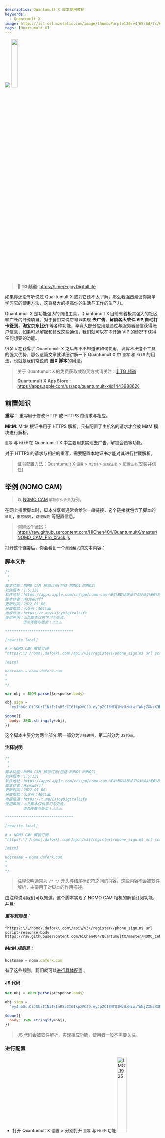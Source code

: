 ```yaml
---
description: Quantumult X 脚本使用教程
keywords:
  - Quantumult X
image: https://is4-ssl.mzstatic.com/image/thumb/Purple126/v4/65/6d/7c/656d7cb8-2ca2-60af-d29f-ca6d547ae88a/AppIcon-0-0-1x_U007emarketing-0-0-0-7-0-0-sRGB-0-0-0-GLES2_U002c0-512MB-85-220-0-0.png/230x0w.webp
tags: [Quantumult X]
---
```


<img className="Badges" src="https://picgo-1259617372.cos.ap-beijing.myqcloud.com/logo_chen_%E7%B4%AB%E8%89%B2.svg"/>
<img src="https://is2-ssl.mzstatic.com/image/thumb/Purple113/v4/65/04/d1/6504d15f-eb22-526e-1055-352290c0feb9/pr_source.png/230x0w.webp" width="20%"/>

> 🚀 **TG 频道**: https://t.me/EnjoyDigitalLife

如果你还没有听说过 Quantumult X 或对它还不太了解，那么我强烈建议你简单学习它的使用方法，这将极大的提高你的生活与工作的生产力。

Quantumult X 是功能强大的网络工具，Quantumult X 目前有着极其强大的社区和广泛的开源项目，对于我们来说它可以实现 **去广告**，**解锁各大软件 VIP**,**自动打卡签到**，**淘宝京东比价** 等各种功能，毕竟大部分应用是通过与服务器通信获得账户信息，如果可以解密和修改这些通信，我们就可以在不开通 VIP 的情况下获得任何想要的功能。

很多人在获得了 Quantumult X 之后却不不知道该如何使用，发挥不出这个工具的强大优势，那么这篇文章就详细讲解一下 Quantumult X 中 `重写` 和 `MitM` 的用法，也就是我们常说的 **圈 X 脚本**的用法。

> 关于 Quantumult X 的免费获取或购买方式请关注：[🚀 TG 频道](https://t.me/EnjoyDigitalLife)
>
> **Quantumult X App Store** : https://apps.apple.com/us/app/quantumult-x/id1443988620

## 前置知识

**重写**： 重写用于修改 HTTP 或 HTTPS 的请求与相应。

**MitM**: MitM 根证书用于 HTTPS 解析。只有配置了主机名的请求才会被 MitM 模块进行解析。

`重写` 与 `MitM` 在 Quantumult X 中主要用来实现去广告，解锁会员等功能。

对于 HTTPS 的请求与相应的重写，需要配置本地证书才能对其进行拦截解析。

> 证书配置方法：Quantumult X `设置` > `MitM` > `生成证书` > `配置证书`(安装并信任)

## 举例 (NOMO CAM)

> 以 [NOMO CAM](https://apps.apple.com/cn/app/nomo-cam-%E4%BD%A0%E7%9A%84%E6%8B%8D%E7%AB%8B%E5%BE%97/id1362548649) `解锁永久会员`为例。

在网上搜索脚本时，脚本分享者通常会给你一串链接，这个链接就包含了脚本的 `说明`，`重写规则`，`路径规则` 等配置信息。

> 例如这个链接：https://raw.githubusercontent.com/HiChen404/QuantumultX/master/NOMO_CAM_Pro_Crack.js

打开这个连接后，你会看到一个`原始格式`的文本内容：

### 脚本文件

```javascript
/*
 *
 *
脚本功能：NOMO CAM 解锁订阅(包括 NOMO1 NOMO2)
软件版本：1.5.131
软件地址：https://apps.apple.com/cn/app/nomo-cam-%E4%BD%A0%E7%9A%84%E6%8B%8D%E7%AB%8B%E5%BE%97/id1362548649
脚本作者：Hausd0rff
更新时间：2022-01-06
获取帮助：公众号：404Lab 
电报频道：https://t.me/EnjoyDigitalLife
使用声明：⚠️此脚本仅供学习与交流，
        请勿转载与贩卖！⚠️⚠️⚠️

*******************************

[rewrite_local]

# > NOMO CAM 解锁订阅
^https?:\/\/nomo\.dafork\.com\/api\/v3\/register\/phone_signin$ url script-response-body https://raw.githubusercontent.com/HiChen404/QuantumultX/master/NOMO_CAM_Pro_Crack.js

[mitm] 

hostname = nomo.dafork.com
*
*
*/

var obj = JSON.parse($response.body)

obj.sign =
  "eyJhbGciOiJSUzI1NiIsInR5cCI6IkpXVCJ9.eyJpZCI6NTQ1MzUzNiwiYWNjZXNzX3Rva2VuIjoiY3RsMEdIT2RkVnUtWmpIR3RIMTNVQVRWVDRTRzVKaXY3OWJUWlExMDY1eUJSYy1BeXlPQ2h6VWdFelhSRXo5TTFiWTZCcWI2ZmVpVTdyZmEycUNXMFNUM21pb05odzRnNFZDT2ZDcThwVVJ4M3VqdTBtZW1ZdC1DM1J5MkR0clhPRTIxRUtXV3VNVUFoM0I5bGNDWWJCeUo2Vm82WjlTbzVBazNVWHlkTE1hd3NBMjVGbkU3YXZJdnBsRzZYeFMyUWJUZmJ6ak8iLCJwcm9kdWN0cyI6W10sInByb2R1Y3RfaW9zX2lkcyI6W10sImlzX3N1YnNjcmlwdGlvbl91c2VyIjp0cnVlLCJyZWNlaXZlZF9maWxtX2lkcyI6W10sInRpbWVzdGFtcCI6MTY0MjE3MTMyN30.jHA-7GdSnFDLTwOX-CR7U6twWasjRhNKC3W_ikpCjkjbNOPJvYNPkVVG9Tc6jgJAaAQoV6iHWxIoxIdtnZQQwwuHcNpfx6GBHieYN3NWmNwKznjKonreueZJmis6RJhNt5Egq1k5xc0boqIUqY7oIT8NeRBCSDawih-QZ0GFQTHodY3qH1RqPNBTCnaz4VdFK964AK8I9JwIhSncLpfdlY15cGRhgVhkGe52BVHhpLriqp8ULw1qonjEjWziZLHLM8sPf1eR-E1S31TojCsYM14U4THaR1Cc20RBQxTBuC26tcLgXkuh3lN-MFBeSxhEzswQZ9PzcfBi6TNyNzkYjQ"

$done({
  body: JSON.stringify(obj),
})
```

这个脚本主要分为两个部分:第一部分为`注释说明`，第二部分为 `JS代码`。

#### 注释说明

```js
/*
 *
 *
脚本功能：NOMO CAM 解锁订阅(包括 NOMO1 NOMO2)
软件版本：1.5.131
软件地址：https://apps.apple.com/cn/app/nomo-cam-%E4%BD%A0%E7%9A%84%E6%8B%8D%E7%AB%8B%E5%BE%97/id1362548649
脚本作者：Hausd0rff
更新时间：2022-01-06
获取帮助：公众号：404Lab 
电报频道：https://t.me/EnjoyDigitalLife
使用声明：⚠️此脚本仅供学习与交流，
        请勿转载与贩卖！⚠️⚠️⚠️

*******************************

[rewrite_local]

# > NOMO CAM 解锁订阅
^https?:\/\/nomo\.dafork\.com\/api\/v3\/register\/phone_signin$ url script-response-body https://raw.githubusercontent.com/HiChen404/QuantumultX/master/NOMO_CAM_Pro_Crack.js

[mitm] 

hostname = nomo.dafork.com
*
*
*/
```

> 注释说明通常为 `/* */` 开头与结尾标识符之间的内容，这些内容不会被软件解析，主要用于对脚本的作用描述。

由注释说明我们可以知道，这个脚本实现了 NOMO CAM 相机的解锁订阅功能，并且:

##### 重写规则是：

```
^https?:\/\/nomo\.dafork\.com\/api\/v3\/register\/phone_signin$ url script-response-body https://raw.githubusercontent.com/HiChen404/QuantumultX/master/NOMO_CAM_Pro_Crack.js
```

##### MitM 规则是：

```js
hostname = nomo.dafork.com
```

有了这些规则，我们就可以[进行具体配置](#进行配置) 。

#### JS 代码

```js
var obj = JSON.parse($response.body)

obj.sign =
  "eyJhbGciOiJSUzI1NiIsInR5cCI6IkpXVCJ9.eyJpZCI6NTQ1MzUzNiwiYWNjZXNzX3Rva2VuIjoiY3RsMEdIT2RkVnUtWmpIR3RIMTNVQVRWVDRTRzVKaXY3OWJUWlExMDY1eUJSYy1BeXlPQ2h6VWdFelhSRXo5TTFiWTZCcWI2ZmVpVTdyZmEycUNXMFNUM21pb05odzRnNFZDT2ZDcThwVVJ4M3VqdTBtZW1ZdC1DM1J5MkR0clhPRTIxRUtXV3VNVUFoM0I5bGNDWWJCeUo2Vm82WjlTbzVBazNVWHlkTE1hd3NBMjVGbkU3YXZJdnBsRzZYeFMyUWJUZmJ6ak8iLCJwcm9kdWN0cyI6W10sInByb2R1Y3RfaW9zX2lkcyI6W10sImlzX3N1YnNjcmlwdGlvbl91c2VyIjp0cnVlLCJyZWNlaXZlZF9maWxtX2lkcyI6W10sInRpbWVzdGFtcCI6MTY0MjE3MTMyN30.jHA-7GdSnFDLTwOX-CR7U6twWasjRhNKC3W_ikpCjkjbNOPJvYNPkVVG9Tc6jgJAaAQoV6iHWxIoxIdtnZQQwwuHcNpfx6GBHieYN3NWmNwKznjKonreueZJmis6RJhNt5Egq1k5xc0boqIUqY7oIT8NeRBCSDawih-QZ0GFQTHodY3qH1RqPNBTCnaz4VdFK964AK8I9JwIhSncLpfdlY15cGRhgVhkGe52BVHhpLriqp8ULw1qonjEjWziZLHLM8sPf1eR-E1S31TojCsYM14U4THaR1Cc20RBQxTBuC26tcLgXkuh3lN-MFBeSxhEzswQZ9PzcfBi6TNyNzkYjQ"

$done({
  body: JSON.stringify(obj),
})
```

> JS 代码会被软件解析，实现相应功能，使用者一般不需要关注。

### 进行配置

- 打开 Quantumult X 设置 > 分别打开 `重写` 与 `MitM` 功能
  <img src="https://picgo-1259617372.cos.ap-beijing.myqcloud.com/Picgo/2022/01/18-15-39-29-IMG_1921.PNG" alt="IMG_1925" width="25%"/>

- **Quantumult X 设置 > 重写 > 添加**

在上文的 [注释说明](#注释说明) 中我们得知`重写规则`是:

```
^https?:\/\/nomo\.dafork\.com\/api\/v3\/register\/phone_signin$       //用以匹配的 URL (正则表达式)
url
script-response-body //类型
https://raw.githubusercontent.com/HiChen404/QuantumultX/master/NOMO_CAM_Pro_Crack.js //脚本路径 (脚本文件的地址)
```

分别对应了以下配置项:

​ ·类型

​ `script-response-body`

​ ·用以匹配的 URL (正则表达式)

​ `^https?:\/\/nomo\.dafork\.com\/api\/v3\/register\/phone_signin$`

​ ·脚本路径 (脚本文件的地址)

​ `https://raw.githubusercontent.com/HiChen404/QuantumultX/master/NOMO_CAM_Pro_Crack.js`

<img src="https://picgo-1259617372.cos.ap-beijing.myqcloud.com/Picgo/2022/01/18-15-39-29-IMG_1921.PNG" alt="IMG_1921" width="25%"/>

- 因为本脚本使用了 MitM 模块,所以需要首先安装 `HTTPS 证书`, HTTPS 证书只用安装一次,长期有效, 如果安装过请跳过此步骤.

​ 证书配置方法：Quantumult X `设置` > `MitM` > `生成证书` > `配置证书`(安装并信任)

- 随后配置 MitM : **Quantumult X 设置 > MitM > 添加主机名**

​ 在上文的 [注释说明](#注释说明) 中我们得知`MitM 规则`是:

```js
hostname = nomo.dafork.com
```

<img src="https://picgo-1259617372.cos.ap-beijing.myqcloud.com/Picgo/2022/01/18-15-52-25-IMG_1923.JPEG" alt="IMG_1923" width="25%" center/>
<img-annotation>@404lab</img-annotation>

配置完成后,打开 Quantumult X 代理开关,打开软件即可解锁相应功能。

> 参考文档:
>
> https://github.com/erdongchanyo/Rules/blob/main/Quantumult%20X/README.md
